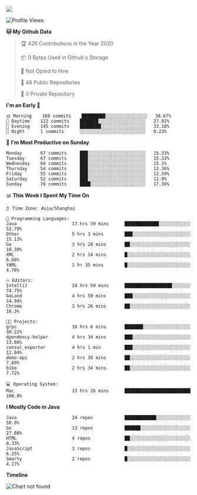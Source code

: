 
<a href="https://github.com/helloworlde">
  <img align="" src="https://github-readme-stats.vercel.app/api?username=helloworlde&show_icons=true&count_private=true" />
</a>

<!--START_SECTION:waka-->
![Profile Views](http://img.shields.io/badge/Profile%20Views-38-blue)

**🐱 My Github Data** 

> 🏆 426 Contributions in the Year 2020
 > 
> 📦 0 Bytes Used in Github's Storage 
 > 
> 🚫 Not Opted to Hire
 > 
> 📜 48 Public Repositories
 > 
> 🔑 0 Private Repository 
 > 
**I'm an Early 🐤** 

```text
🌞 Morning    169 commits    █████████░░░░░░░░░░░░░░░░   38.67% 
🌆 Daytime    122 commits    ███████░░░░░░░░░░░░░░░░░░   27.92% 
🌃 Evening    145 commits    ████████░░░░░░░░░░░░░░░░░   33.18% 
🌙 Night      1 commits      ░░░░░░░░░░░░░░░░░░░░░░░░░   0.23%

```
📅 **I'm Most Productive on Sunday** 

```text
Monday       67 commits     ███░░░░░░░░░░░░░░░░░░░░░░   15.33% 
Tuesday      67 commits     ███░░░░░░░░░░░░░░░░░░░░░░   15.33% 
Wednesday    66 commits     ███░░░░░░░░░░░░░░░░░░░░░░   15.1% 
Thursday     54 commits     ███░░░░░░░░░░░░░░░░░░░░░░   12.36% 
Friday       55 commits     ███░░░░░░░░░░░░░░░░░░░░░░   12.59% 
Saturday     52 commits     ███░░░░░░░░░░░░░░░░░░░░░░   11.9% 
Sunday       76 commits     ████░░░░░░░░░░░░░░░░░░░░░   17.39%

```


📊 **This Week I Spent My Time On** 

```text
⌚︎ Time Zone: Asia/Shanghai

💬 Programming Languages: 
Java                     17 hrs 39 mins      █████████████░░░░░░░░░░░░   52.79% 
Other                    5 hrs 3 mins        ███░░░░░░░░░░░░░░░░░░░░░░   15.13% 
Go                       3 hrs 28 mins       ██░░░░░░░░░░░░░░░░░░░░░░░   10.38% 
XML                      2 hrs 14 mins       █░░░░░░░░░░░░░░░░░░░░░░░░   6.68% 
YAML                     1 hr 35 mins        █░░░░░░░░░░░░░░░░░░░░░░░░   4.78%

🔥 Editors: 
IntelliJ                 24 hrs 59 mins      ██████████████████░░░░░░░   74.75% 
GoLand                   4 hrs 59 mins       ███░░░░░░░░░░░░░░░░░░░░░░   14.94% 
Chrome                   3 hrs 26 mins       ██░░░░░░░░░░░░░░░░░░░░░░░   10.3%

🐱‍💻 Projects: 
grpc                     10 hrs 6 mins       ███████░░░░░░░░░░░░░░░░░░   30.22% 
dpendency-helper         4 hrs 34 mins       ███░░░░░░░░░░░░░░░░░░░░░░   13.66% 
consul_exporter          4 hrs 1 min         ███░░░░░░░░░░░░░░░░░░░░░░   12.04% 
demo-api                 2 hrs 38 mins       ██░░░░░░░░░░░░░░░░░░░░░░░   7.89% 
bike                     2 hrs 34 mins       ██░░░░░░░░░░░░░░░░░░░░░░░   7.72%

💻 Operating System: 
Mac                      33 hrs 26 mins      █████████████████████████   100.0%

```

**I Mostly Code in Java** 

```text
Java                     24 repos            ████████████░░░░░░░░░░░░░   50.0% 
Go                       13 repos            ██████░░░░░░░░░░░░░░░░░░░   27.08% 
HTML                     4 repos             ██░░░░░░░░░░░░░░░░░░░░░░░   8.33% 
JavaScript               3 repos             █░░░░░░░░░░░░░░░░░░░░░░░░   6.25% 
Smarty                   2 repos             █░░░░░░░░░░░░░░░░░░░░░░░░   4.17%

```


**Timeline**

![Chart not found](https://github.com/helloworlde/helloworlde/blob/master/charts/bar_graph.png) 


<!--END_SECTION:waka-->
